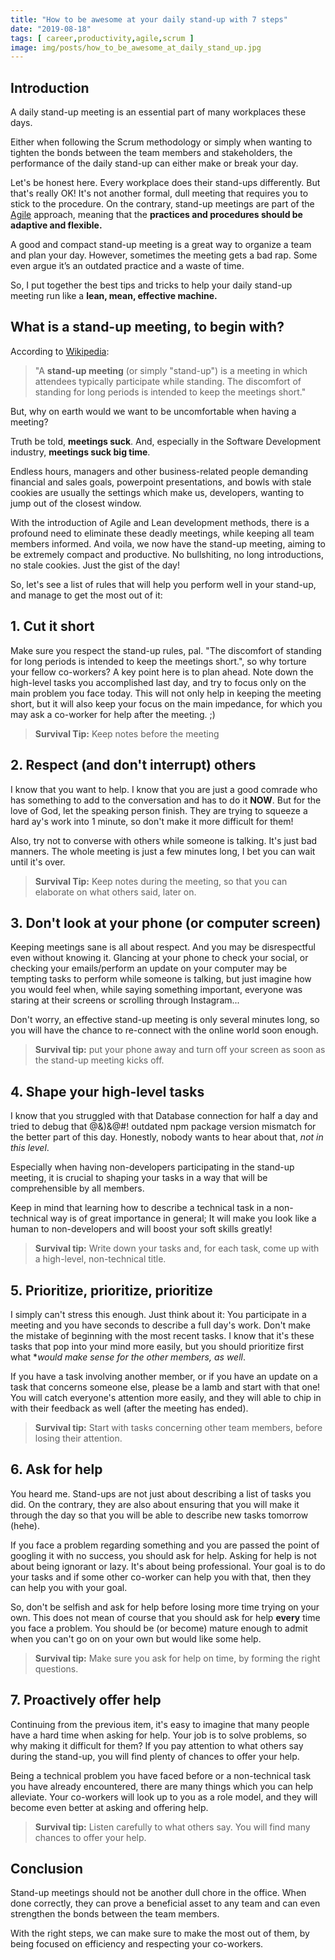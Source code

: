 ```yaml
---
title: "How to be awesome at your daily stand-up with 7 steps"
date: "2019-08-18"
tags: [ career,productivity,agile,scrum ]
image: img/posts/how_to_be_awesome_at_daily_stand_up.jpg
---
```


## Introduction

A daily stand-up meeting is an essential part of many workplaces these days.

Either when following the Scrum methodology or simply
when wanting to tighten the bonds between the team members and stakeholders,
the performance of the daily stand-up can either make or break your day.

Let's be honest here. Every workplace does their stand-ups differently.
But that's really OK! It's not another formal, dull meeting that requires you to stick
to the procedure. On the contrary, stand-up meetings are part of
the [Agile](https://en.wikipedia.org/wiki/Agile_software_development)
approach, meaning that the **practices and procedures should be adaptive and flexible.**

A good and compact stand-up meeting is a great way to organize a team and plan your day.
However, sometimes the meeting gets a bad rap.
Some even argue it’s an outdated practice and a waste of time.

So, I put together the best tips and tricks to help your daily stand-up meeting run
like a **lean, mean, effective machine.**

## What is a stand-up meeting, to begin with?

According to [Wikipedia](https://en.wikipedia.org/wiki/Stand-up_meeting):

> "A **stand-up meeting** (or simply "stand-up") is a meeting in which attendees typically participate while standing.
> The discomfort of standing for long periods is intended to keep the meetings short."

But, why on earth would we want to be uncomfortable when having a meeting?

Truth be told, **meetings suck**. And, especially in the Software Development industry, **meetings suck big time**.

Endless hours, managers and other business-related people demanding financial and sales goals, powerpoint presentations,
and bowls with stale cookies are usually the settings which make us, developers, wanting to jump out of the closest
window.

With the introduction of Agile and Lean development methods, there is a profound need to eliminate these deadly
meetings, while keeping all team members informed. And voila, we now have the stand-up meeting, aiming to be extremely
compact and productive. No bullshiting, no long introductions, no stale cookies. Just the gist of the day!

So, let's see a list of rules that will help you perform well in your stand-up, and manage to get the most out of it:

## 1. Cut it short

Make sure you respect the stand-up rules, pal. "The discomfort of standing for long periods is intended to keep the
meetings short.", so why torture your fellow co-workers?
A key point here is to plan ahead. Note down the high-level tasks you accomplished last day, and try to focus only on
the main problem you face today.
This will not only help in keeping the meeting short, but it will also keep your focus on the main impedance, for which
you may ask a co-worker for help after the meeting. ;)

> **Survival Tip:** Keep notes before the meeting

## 2. Respect (and don't interrupt) others

I know that you want to help. I know that you are just a good comrade who has something to add to the conversation and
has to do it **NOW**.
But for the love of God, let the speaking person finish. They are trying to squeeze a hard ay's work into 1 minute, so
don't make it more difficult for them!

Also, try not to converse with others while someone is talking. It's just bad manners. The whole meeting is just a few
minutes long, I bet you can wait until it's over.

> **Survival Tip:** Keep notes during the meeting, so that you can elaborate on what others said, later on.

## 3. Don't look at your phone (or computer screen)

Keeping meetings sane is all about respect. And you may be disrespectful even without knowing it. Glancing at your phone
to check your social, or checking your emails/perform an update on your computer may be tempting tasks to perform while
someone is talking, but just imagine how you would feel when, while saying something important, everyone was staring at
their screens or scrolling through Instagram...

Don't worry, an effective stand-up meeting is only several minutes long, so you will have the chance to re-connect with
the online world soon enough.

> **Survival tip:** put your phone away and turn off your screen as soon as the stand-up meeting kicks off.

## 4. Shape your high-level tasks

I know that you struggled with that Database connection for half a day and tried to debug that @&)&@#! outdated npm
package version mismatch for the better part of this day.
Honestly, nobody wants to hear about that, *not in this level*.

Especially when having non-developers participating in the stand-up meeting, it is crucial to shaping your tasks in a
way that will be comprehensible by all members.

Keep in mind that learning how to describe a technical task in a non-technical way is of great importance in general;
It will make you look like a human to non-developers and will boost your soft skills greatly!

> **Survival tip:** Write down your tasks and, for each task, come up with a high-level, non-technical title.

## 5. Prioritize, prioritize, prioritize

I simply can't stress this enough. Just think about it: You participate in a meeting and you have seconds to describe a
full day's work.
Don't make the mistake of beginning with the most recent tasks. I know that it's these tasks that pop into your mind
more easily, but you should prioritize first what **would make sense for the other members, as well*.

If you have a task involving another member, or if you have an update on a task that concerns someone else, please be a
lamb and start with that one!
You will catch everyone's attention more easily, and they will able to chip in with their feedback as well (after the
meeting has ended).

> **Survival tip:** Start with tasks concerning other team members, before losing their attention.

## 6. Ask for help

You heard me. Stand-ups are not just about describing a list of tasks you did. On the contrary, they are also about
ensuring that you will make it through the day so that you will be able to describe new tasks tomorrow (hehe).

If you face a problem regarding something and you are passed the point of googling it with no success, you should ask
for help. Asking for help is not about being ignorant or lazy. It's about being professional. Your goal is to do your
tasks and if some other co-worker can help you with that, then they can help you with your goal.

So, don't be selfish and ask for help before losing more time trying on your own. This does not mean of course that you
should ask for help **every** time you face a problem. You should be (or become) mature enough to admit when you can't
go on on your own but would like some help.

> **Survival tip:** Make sure you ask for help on time, by forming the right questions.

## 7. Proactively offer help

Continuing from the previous item, it's easy to imagine that many people have a hard time when asking for help. Your job
is to solve problems, so why making it difficult for them? If you pay attention to what others say during the stand-up,
you will find plenty of chances to offer your help.

Being a technical problem you have faced before or a non-technical task you have already encountered, there are many
things which you can help alleviate. Your co-workers will look up to you as a role model, and they will become even
better at asking and offering help.

> **Survival tip:** Listen carefully to what others say. You will find many chances to offer your help.

## Conclusion

Stand-up meetings should not be another dull chore in the office.
When done correctly, they can prove a beneficial asset to any team and
can even strengthen the bonds between the team members.

With the right steps, we can make sure to make the most out of them,
by being focused on efficiency and respecting your co-workers.

